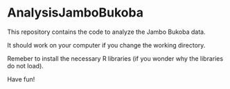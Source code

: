 # AnalysisJamboBukoba

This repository contains the code to analyze the Jambo Bukoba data.

It should work on your computer if you change the working directory.

Remeber to install the necessary R libraries (if you wonder why the libraries do not load).

Have fun!
